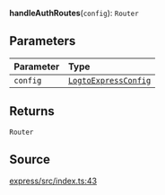 **handleAuthRoutes**(`config`): `Router`

## Parameters

| Parameter | Type                                                                     |
| :-------- | :----------------------------------------------------------------------- |
| `config`  | [`LogtoExpressConfig`](../type-aliases/type-alias.LogtoExpressConfig.md) |

## Returns

`Router`

## Source

[express/src/index.ts:43](https://github.com/logto-io/js/blob/54d7193/packages/express/src/index.ts#L43)
